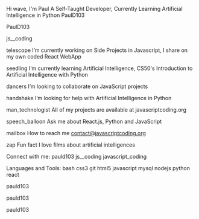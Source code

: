 Hi wave, I'm Paul
A Self-Taught Developer, Currently Learning Artificial Intelligence in Python
PaulD103

PaulD103

js__coding

telescope I’m currently working on Side Projects in Javascript, I share on my own coded React WebApp

seedling I’m currently learning Artificial Intelligence, CS50's Introduction to Artificial Intelligence with Python

dancers I’m looking to collaborate on JavaScript projects

handshake I’m looking for help with Artificial Intelligence in Python

man_technologist All of my projects are available at javascriptcoding.org

speech_balloon Ask me about React.js, Python and JavaScript

mailbox How to reach me contact@javascriptcoding.org

zap Fun fact I love films about artificial intelligences

Connect with me:
pauld103 js__coding javascript_coding

Languages and Tools:
bash css3 git html5 javascript mysql nodejs python react

pauld103

 pauld103

pauld103
